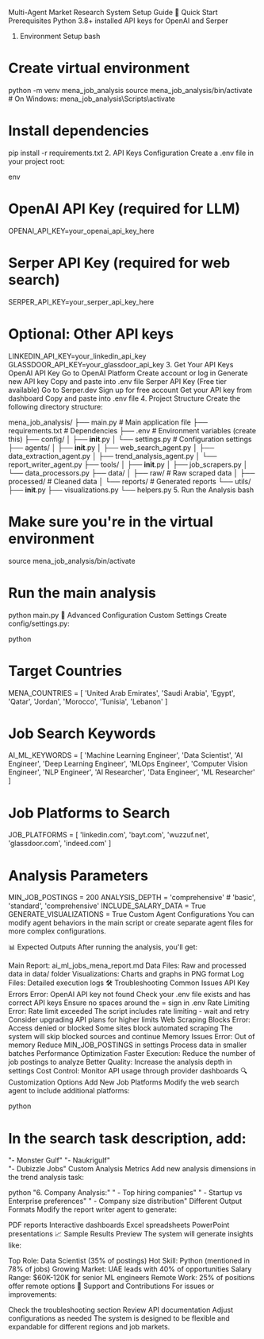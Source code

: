 Multi-Agent Market Research System Setup Guide
🚀 Quick Start
Prerequisites
Python 3.8+ installed
API keys for OpenAI and Serper
1. Environment Setup
bash
# Create virtual environment
python -m venv mena_job_analysis
source mena_job_analysis/bin/activate  # On Windows: mena_job_analysis\Scripts\activate

# Install dependencies
pip install -r requirements.txt
2. API Keys Configuration
Create a .env file in your project root:

env
# OpenAI API Key (required for LLM)
OPENAI_API_KEY=your_openai_api_key_here

# Serper API Key (required for web search)
SERPER_API_KEY=your_serper_api_key_here

# Optional: Other API keys
LINKEDIN_API_KEY=your_linkedin_api_key
GLASSDOOR_API_KEY=your_glassdoor_api_key
3. Get Your API Keys
OpenAI API Key
Go to OpenAI Platform
Create account or log in
Generate new API key
Copy and paste into .env file
Serper API Key (Free tier available)
Go to Serper.dev
Sign up for free account
Get your API key from dashboard
Copy and paste into .env file
4. Project Structure
Create the following directory structure:

mena_job_analysis/
├── main.py                 # Main application file
├── requirements.txt        # Dependencies
├── .env                   # Environment variables (create this)
├── config/
│   ├── __init__.py
│   └── settings.py        # Configuration settings
├── agents/
│   ├── __init__.py
│   ├── web_search_agent.py
│   ├── data_extraction_agent.py
│   ├── trend_analysis_agent.py
│   └── report_writer_agent.py
├── tools/
│   ├── __init__.py
│   ├── job_scrapers.py
│   └── data_processors.py
├── data/
│   ├── raw/               # Raw scraped data
│   ├── processed/         # Cleaned data
│   └── reports/           # Generated reports
└── utils/
    ├── __init__.py
    ├── visualizations.py
    └── helpers.py
5. Run the Analysis
bash
# Make sure you're in the virtual environment
source mena_job_analysis/bin/activate

# Run the main analysis
python main.py
🔧 Advanced Configuration
Custom Settings
Create config/settings.py:

python
# Target Countries
MENA_COUNTRIES = [
    'United Arab Emirates', 'Saudi Arabia', 'Egypt', 
    'Qatar', 'Jordan', 'Morocco', 'Tunisia', 'Lebanon'
]

# Job Search Keywords
AI_ML_KEYWORDS = [
    'Machine Learning Engineer', 'Data Scientist', 'AI Engineer',
    'Deep Learning Engineer', 'MLOps Engineer', 'Computer Vision Engineer',
    'NLP Engineer', 'AI Researcher', 'Data Engineer', 'ML Researcher'
]

# Job Platforms to Search
JOB_PLATFORMS = [
    'linkedin.com', 'bayt.com', 'wuzzuf.net', 
    'glassdoor.com', 'indeed.com'
]

# Analysis Parameters
MIN_JOB_POSTINGS = 200
ANALYSIS_DEPTH = 'comprehensive'  # 'basic', 'standard', 'comprehensive'
INCLUDE_SALARY_DATA = True
GENERATE_VISUALIZATIONS = True
Custom Agent Configurations
You can modify agent behaviors in the main script or create separate agent files for more complex configurations.

📊 Expected Outputs
After running the analysis, you'll get:

Main Report: ai_ml_jobs_mena_report.md
Data Files: Raw and processed data in data/ folder
Visualizations: Charts and graphs in PNG format
Log Files: Detailed execution logs
🛠️ Troubleshooting
Common Issues
API Key Errors
Error: OpenAI API key not found
Check your .env file exists and has correct API keys
Ensure no spaces around the = sign in .env
Rate Limiting
Error: Rate limit exceeded
The script includes rate limiting - wait and retry
Consider upgrading API plans for higher limits
Web Scraping Blocks
Error: Access denied or blocked
Some sites block automated scraping
The system will skip blocked sources and continue
Memory Issues
Error: Out of memory
Reduce MIN_JOB_POSTINGS in settings
Process data in smaller batches
Performance Optimization
Faster Execution: Reduce the number of job postings to analyze
Better Quality: Increase the analysis depth in settings
Cost Control: Monitor API usage through provider dashboards
🔍 Customization Options
Add New Job Platforms
Modify the web search agent to include additional platforms:

python
# In the search task description, add:
"- Monster Gulf"
"- Naukrigulf"  
"- Dubizzle Jobs"
Custom Analysis Metrics
Add new analysis dimensions in the trend analysis task:

python
"6. Company Analysis:"
"   - Top hiring companies"
"   - Startup vs Enterprise preferences"
"   - Company size distribution"
Different Output Formats
Modify the report writer agent to generate:

PDF reports
Interactive dashboards
Excel spreadsheets
PowerPoint presentations
📈 Sample Results Preview
The system will generate insights like:

Top Role: Data Scientist (35% of postings)
Hot Skill: Python (mentioned in 78% of jobs)
Growing Market: UAE leads with 40% of opportunities
Salary Range: $60K-120K for senior ML engineers
Remote Work: 25% of positions offer remote options
🤝 Support and Contributions
For issues or improvements:

Check the troubleshooting section
Review API documentation
Adjust configurations as needed
The system is designed to be flexible and expandable for different regions and job markets.

